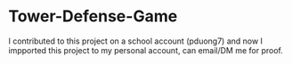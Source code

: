 # Tower-Defense-Game

I contributed to this project on a school account (pduong7) and now I impported this project to my personal account, can email/DM me for proof.
